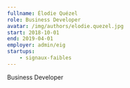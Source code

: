```yaml
---
fullname: Élodie Quézel
role: Business Developer
avatar: /img/authors/elodie.quezel.jpg
start: 2018-10-01
end: 2019-04-01
employer: admin/eig
startups:
    - signaux-faibles
---
```


Business Developer
